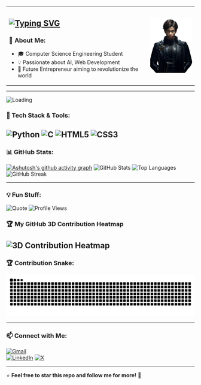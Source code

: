 <table style="width:100%; border-collapse: collapse;">
  <tr>
    <td style= "width:75%;vertical-align: middle;">
    <h2>
        <a href="https://git.io/typing-svg">
          <img src="https://readme-typing-svg.herokuapp.com?font=Fira+Code&size=30&pause=1000&color=random&width=550&lines=Hi+there!+I'm+Deepak+👋" alt="Typing SVG">
        </a>
      </h2>
      <h3>🚀 About Me:</h3>
      <ul>
        <li>🎓 Computer Science Engineering Student</li>
        <li>💡 Passionate about AI, Web Development</li>
        <li>💼 Future Entrepreneur aiming to revolutionize the world</li>
      </ul>
    </td>
    <td style="width:25%; vertical-align: middle;">
      <img SRC="Picsart_25-04-05_16-01-12-546.png"; "width=150">
    </td>
  </tr>
</table>

---

![Loading](https://github.com/deepak-raven/deepak-raven/blob/main/loading.gif)

### 🔧 Tech Stack & Tools:
![Python](https://img.shields.io/badge/Python-3776AB?style=for-the-badge&logo=python&logoColor=white)
![C](https://img.shields.io/badge/C-00599C?style=for-the-badge&logo=c&logoColor=white)
![HTML5](https://img.shields.io/badge/HTML5-E34F26?style=for-the-badge&logo=html5&logoColor=white)
![CSS3](https://img.shields.io/badge/CSS3-1572B6?style=for-the-badge&logo=css3&logoColor=white)
---

### 📊 GitHub Stats:
[![Ashutosh's github activity graph](https://github-readme-activity-graph.vercel.app/graph?username=deepak-raven&theme=react-dark)](https://github.com/ashutosh00710/github-readme-activity-graph)
![GitHub Stats](https://github-readme-stats.vercel.app/api?username=deepak-raven&show_icons=true&theme=radical)
![Top Languages](https://github-readme-stats.vercel.app/api/top-langs/?username=deepak-raven&layout=compact&theme=tokyonight)
![GitHub Streak](https://github-readme-streak-stats.herokuapp.com/?user=deepak-raven&theme=dark)

---

### 💡 Fun Stuff:
![Quote](https://quotes-github-readme.vercel.app/api?type=horizontal)
![Profile Views](https://komarev.com/ghpvc/?username=deepak-raven&color=blue)

### 🏆 My GitHub 3D Contribution Heatmap
![3D Contribution Heatmap](https://raw.githubusercontent.com/deepak-raven/deepak-raven/main/contribution-heatmap.svg)
---

### 🏆 Contribution Snake:
![Snake Animation](https://raw.githubusercontent.com/deepak-raven/deepak-raven/output/github-contribution-grid-snake.svg)

---

### 📫 Connect with Me:
[![Gmail](https://img.shields.io/badge/Gmail-D14836?style=for-the-badge&logo=gmail&logoColor=white)](mailto:your-email@gmail.com)  
[![LinkedIn](https://img.shields.io/badge/LinkedIn-0077B5?style=for-the-badge&logo=linkedin&logoColor=white)](https://linkedin.com/in/contact-deepak-s)
[![X](https://img.shields.io/badge/X-000000?style=for-the-badge&logo=x&logoColor=white)](https://x.com/DeepakS200507)


---

⭐️ **Feel free to star this repo and follow me for more!** 🚀
